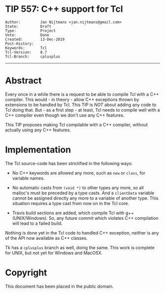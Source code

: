 # TIP 557: C++ support for Tcl
	Author:         Jan Nijtmans <jan.nijtmans@gmail.com>
	State:          Draft
	Type:           Project
	Vote:           Done
	Created:        13-Dec-2019
	Post-History:
	Keywords:       Tcl
	Tcl-Version:    8.7
	Tcl-Branch:     cplusplus
-----

# Abstract

Every once in a while there is a request to be able to compile Tcl with a C++ compiler. This
would - in theory - allow C++ exceptions thrown by extensions to be handled by Tcl. This TIP
is _NOT_ about adding any code to Tcl doing that. But - as a first step - at least, Tcl needs
to compile well with a C++ compiler even though we don't use any C++ features.

This TIP proposes making Tcl compilable with a C++ compiler, without actually
using any C++ features.

# Implementation

The Tcl source-code has been strictified in the following ways:

 * No C++ keywords are allowed any more, such as `new` or `class`, for variable names.

 * No automatic casts from `(void *)` to other types any more, so all malloc's must be
   preceded by a type casts. And a `clientData` variable cannot be assigned directly
   any more to a variable of another type. This situation requires a type cast from
   now on in the Tcl core.

 * Travis build sections are added, which compile Tcl with g++ (UNIX/Windows). So,
   any future commit which violates C++ compilation will lead to a failed build.

Nothing is done yet in the Tcl code to handled C++ exception, neither is any of the
API now available as C++ classes.

Tk has a `cplusplus` branch as well, doing the same. This work is complete for
UNIX, but not yet for Windows and MacOSX.

# Copyright

This document has been placed in the public domain.
